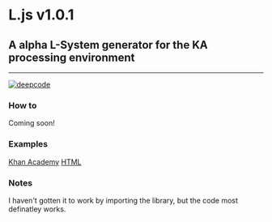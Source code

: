 # L.js v1.0.1
## A alpha L-System generator for the KA processing environment
---
[![deepcode](https://www.deepcode.ai/api/gh/badge?key=eyJhbGciOiJIUzI1NiIsInR5cCI6IkpXVCJ9.eyJwbGF0Zm9ybTEiOiJnaCIsIm93bmVyMSI6InByb2dyYW1taW5ncGFyYWRveCIsInJlcG8xIjoiTC5qcyIsImluY2x1ZGVMaW50IjpmYWxzZSwiYXV0aG9ySWQiOjI0OTg3LCJpYXQiOjE2MTI4MTcxNDN9.kXYk2amcQyZCER5QOb7NEAqkibvMQLqIsKzdQTlt7mw)](https://www.deepcode.ai/app/gh/programmingparadox/L.js/_/dashboard?utm_content=gh%2Fprogrammingparadox%2FL.js)

### How to
Coming soon!

### Examples
[Khan Academy](https://www.khanacademy.org/computer-programming/L/6618703010938880)
[HTML](https://ljs-test.theparadox31415.repl.co/)

### Notes
I haven't gotten it to work by importing the library, but the code most definatley works.
